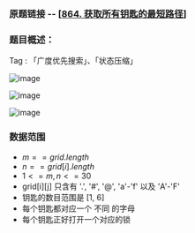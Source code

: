 ### 原题链接 -- [[864. 获取所有钥匙的最短路径](https://leetcode.cn/problems/shortest-path-to-get-all-keys/)]

### 题目概述：
Tag : 「广度优先搜索」、「状态压缩」

![image](https://user-images.githubusercontent.com/99656524/200996259-fb612e66-aff7-4456-9c1d-5a4ad6095f06.png)

![image](https://user-images.githubusercontent.com/99656524/200996294-25c18eaf-1f24-4287-8302-e5de9b26721d.png)

![image](https://user-images.githubusercontent.com/99656524/200996318-3f412870-392e-4dc7-8af6-8f2b6c2a7c16.png)

### 数据范围
* $m == grid.length$
* $n == grid[i].length$
* $1 <= m, n <= 30$
* grid[i][j] 只含有 '.', '#', '@', 'a'-'f' 以及 'A'-'F'
* 钥匙的数目范围是 [1, 6] 
* 每个钥匙都对应一个 不同 的字母
* 每个钥匙正好打开一个对应的锁
